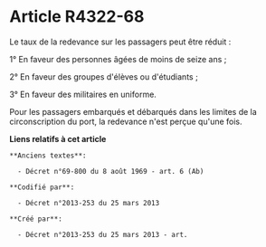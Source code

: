 # Article R4322-68

Le taux de la redevance sur les passagers peut être réduit :

1° En faveur des personnes âgées de moins de seize ans ;

2° En faveur des groupes d'élèves ou d'étudiants ;

3° En faveur des militaires en uniforme.

Pour les passagers embarqués et débarqués dans les limites de la circonscription du port, la redevance n'est perçue qu'une
fois.

**Liens relatifs à cet article**

	**Anciens textes**:

	  - Décret n°69-800 du 8 août 1969 - art. 6 (Ab)

	**Codifié par**:

	  - Décret n°2013-253 du 25 mars 2013

	**Créé par**:

	  - Décret n°2013-253 du 25 mars 2013 - art.
